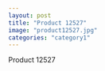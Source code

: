 ```yaml
---
layout: post
title: "Product 12527"
image: "product12527.jpg"
categories: "category1"
---
```

Product 12527
